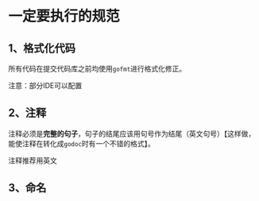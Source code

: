 # 一定要执行的规范
## 1、格式化代码
所有代码在提交代码库之前均使用`gofmt`进行格式化修正。

注意：部分IDE可以配置



## 2、注释
注释必须是**完整的句子**，句子的结尾应该用句号作为结尾（英文句号）【这样做，能使注释在转化成`godoc`时有一个不错的格式】。

注释推荐用英文

## 3、命名